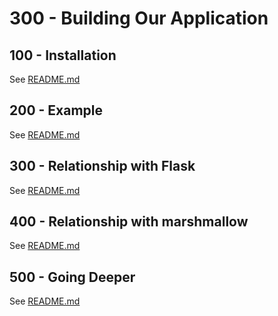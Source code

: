 # 300 - Building Our Application

## 100 - Installation

See [README.md](./100/README.md)

## 200 - Example

See [README.md](./200/README.md)

## 300 - Relationship with Flask

See [README.md](./300/README.md)

## 400 - Relationship with marshmallow

See [README.md](./400/README.md)

## 500 - Going Deeper

See [README.md](./500/README.md)